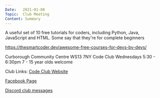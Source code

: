 ```yaml
---
Date:   2021-01-08
Topic:  Club Meeting
Content: Summary
---
```

A useful set of 10 free tutorials for coders,  including Python, Java, JavaScript and HTML. Some say that they're for complete beginners

https://thesmartcoder.dev/awesome-free-courses-for-devs-by-devs/

Curborough Community Centre
WS13 7NY
Code Club
Wednesdays 5:30 - 6:30pm
7 - 15 year olds welcome

Club Links:
[Code Club Website](https://lichfield-code-club.github.io/)

[Facebook Page](https://www.facebook.com/LichfieldCoders)

[Discord club messages](https://discord.gg/szz6xGK)
